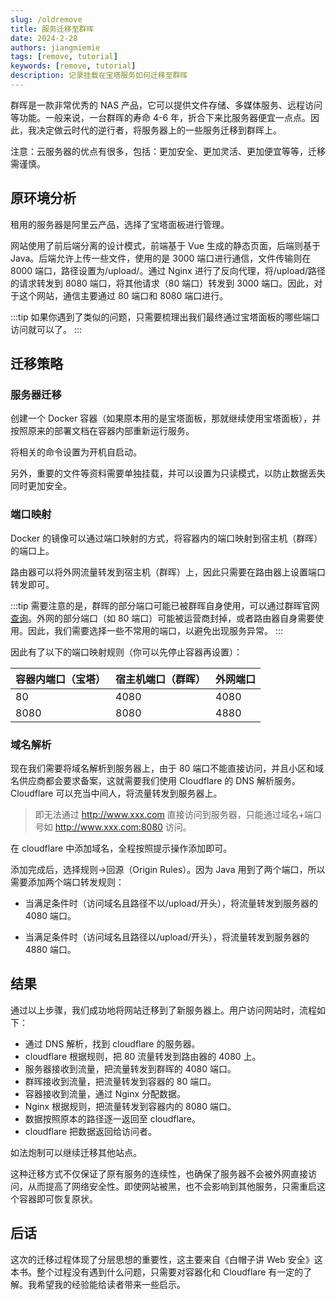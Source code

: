 ```yaml
---
slug: /oldremove
title: 服务迁移至群晖
date: 2024-2-28
authors: jiangmiemie
tags: [remove, tutorial]
keywords: [remove, tutorial]
description: 记录挂载在宝塔服务如何迁移至群晖
---
```


群晖是一款非常优秀的 NAS 产品，它可以提供文件存储、多媒体服务、远程访问等功能。一般来说，一台群晖的寿命 4-6 年，折合下来比服务器便宜一点点。因此，我决定做云时代的逆行者，将服务器上的一些服务迁移到群晖上。

注意：云服务器的优点有很多，包括：更加安全、更加灵活、更加便宜等等，迁移需谨慎。

## 原环境分析

租用的服务器是阿里云产品，选择了宝塔面板进行管理。

网站使用了前后端分离的设计模式，前端基于 Vue 生成的静态页面，后端则基于 Java。后端允许上传一些文件，使用的是 3000 端口进行通信，文件传输则在 8000 端口，路径设置为/upload/。通过 Nginx 进行了反向代理，将/upload/路径的请求转发到 8080 端口，将其他请求（80 端口）转发到 3000 端口。因此，对于这个网站，通信主要通过 80 端口和 8080 端口进行。

:::tip
如果你遇到了类似的问题，只需要梳理出我们最终通过宝塔面板的哪些端口访问就可以了。
:::

## 迁移策略

### 服务器迁移

创建一个 Docker 容器（如果原本用的是宝塔面板，那就继续使用宝塔面板），并按照原来的部署文档在容器内部重新运行服务。

将相关的命令设置为开机自启动。

另外，重要的文件等资料需要单独挂载，并可以设置为只读模式，以防止数据丢失同时更加安全。

### 端口映射

Docker 的镜像可以通过端口映射的方式，将容器内的端口映射到宿主机（群晖）的端口上。

路由器可以将外网流量转发到宿主机（群晖）上，因此只需要在路由器上设置端口转发即可。

:::tip
需要注意的是，群晖的部分端口可能已被群晖自身使用，可以通过群晖官网[查询](https://kb.synology.cn/zh-cn/DSM/tutorial/What_network_ports_are_used_by_Synology_services)。外网的部分端口（如 80 端口）可能被运营商封掉，或者路由器自身需要使用。因此，我们需要选择一些不常用的端口，以避免出现服务异常。
:::

因此有了以下的端口映射规则（你可以先停止容器再设置）：

| 容器内端口（宝塔） | 宿主机端口（群晖） | 外网端口 |
| ------------------ | ------------------ | -------- |
| 80                 | 4080               | 4080     |
| 8080               | 8080               | 4880     |

### 域名解析

现在我们需要将域名解析到服务器上，由于 80 端口不能直接访问，并且小区和域名供应商都会要求备案，这就需要我们使用 Cloudflare 的 DNS 解析服务。Cloudflare 可以充当中间人，将流量转发到服务器上。

> 即无法通过 http://www.xxx.com 直接访问到服务器，只能通过域名+端口号如 http://www.xxx.com:8080 访问。

在 cloudflare 中添加域名，全程按照提示操作添加即可。

添加完成后，选择规则->回源（Origin Rules）。因为 Java 用到了两个端口，所以需要添加两个端口转发规则：

- 当满足条件时（访问域名且路径不以/upload/开头），将流量转发到服务器的 4080 端口。

- 当满足条件时（访问域名且路径以/upload/开头），将流量转发到服务器的 4880 端口。

## 结果

通过以上步骤，我们成功地将网站迁移到了新服务器上。用户访问网站时，流程如下：

- 通过 DNS 解析，找到 cloudflare 的服务器。
- cloudflare 根据规则，把 80 流量转发到路由器的 4080 上。
- 服务器接收到流量，把流量转发到群晖的 4080 端口。
- 群晖接收到流量，把流量转发到容器的 80 端口。
- 容器接收到流量，通过 Nginx 分配数据。
- Nginx 根据规则，把流量转发到容器内的 8080 端口。
- 数据按照原本的路径逐一返回至 cloudflare。
- cloudflare 把数据返回给访问者。

如法炮制可以继续迁移其他站点。

这种迁移方式不仅保证了原有服务的连续性，也确保了服务器不会被外网直接访问，从而提高了网络安全性。即使网站被黑，也不会影响到其他服务，只需重启这个容器即可恢复原状。

## 后话

这次的迁移过程体现了分层思想的重要性，这主要来自《白帽子讲 Web 安全》这本书。整个过程没有遇到什么问题，只需要对容器化和 Cloudflare 有一定的了解。我希望我的经验能给读者带来一些启示。